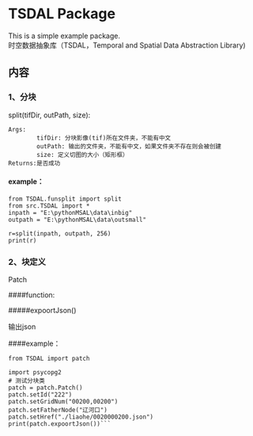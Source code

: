 # TSDAL Package

This is a simple example package.  
时空数据抽象库（TSDAL，Temporal and Spatial Data Abstraction Library)

## 内容

### 1、分块

split(tifDir, outPath, size):

```
Args:
        tifDir: 分块影像(tif)所在文件夹，不能有中文
        outPath: 输出的文件夹，不能有中文，如果文件夹不存在则会被创建
        size: 定义切图的大小（矩形框）
Returns:是否成功 
``` 

#### example：

```
from TSDAL.funsplit import split
from src.TSDAL import *
inpath = "E:\pythonMSAL\data\inbig"
outpath = "E:\pythonMSAL\data\outsmall"

r=split(inpath, outpath, 256)
print(r)
```
### 2、块定义  

Patch

####function:  

#####expoortJson()  

输出json

####example：
```
from TSDAL import patch

import psycopg2
# 测试分块类
patch = patch.Patch()
patch.setId("222")
patch.setGridNum("00200,00200")
patch.setFatherNode("辽河口")
patch.setHref("./liaohe/0020000200.json")
print(patch.expoortJson())```